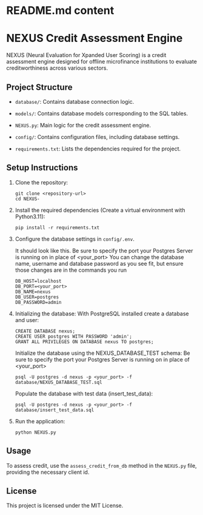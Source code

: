 # README.md content

# NEXUS Credit Assessment Engine

NEXUS (Neural Evaluation for Xpanded User Scoring) is a credit assessment engine designed for offline microfinance institutions to evaluate creditworthiness across various sectors.

## Project Structure

- `database/`: Contains database connection logic.
- `models/`: Contains database models corresponding to the SQL tables.
- `NEXUS.py`: Main logic for the credit assessment engine.
- `config/`: Contains configuration files, including database settings.

- `requirements.txt`: Lists the dependencies required for the project.

## Setup Instructions

1. Clone the repository:

   ```
   git clone <repository-url>
   cd NEXUS-
   ```

2. Install the required dependencies (Create a virtual environment with Python3.11):

   ```
   pip install -r requirements.txt
   ```

3. Configure the database settings in `config/.env`.

   It should look like this.
   Be sure to specify the port your Postgres Server is running on in place of <your_port>
   You can change the database name, username and database password as you see fit, but ensure those changes are in the commands you run

   ```
   DB_HOST=localhost
   DB_PORT=<your_port>
   DB_NAME=nexus
   DB_USER=postgres
   DB_PASSWORD=admin
   ```

4. Initializing the database:
   With PostgreSQL installed create a database and user:

   ```
   CREATE DATABASE nexus;
   CREATE USER postgres WITH PASSWORD 'admin';
   GRANT ALL PRIVILEGES ON DATABASE nexus TO postgres;
   ```

   Initialize the database using the NEXUS_DATABASE_TEST schema:
   Be sure to specify the port your Postgres Server is running on in place of <your_port>

   ```
   psql -U postgres -d nexus -p <your_port> -f database/NEXUS_DATABASE_TEST.sql
   ```

   Populate the database with test data (insert_test_data):

   ```
   psql -U postgres -d nexus -p <your_port> -f database/insert_test_data.sql
   ```

5. Run the application:
   ```
   python NEXUS.py
   ```

## Usage

To assess credit, use the `assess_credit_from_db` method in the `NEXUS.py` file, providing the necessary client id.

## License

This project is licensed under the MIT License.
